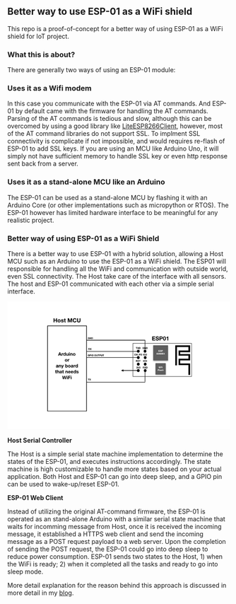 ## Better way to use ESP-01 as a WiFi shield
This repo is a proof-of-concept for a better way of using ESP-01 as a WiFi shield for IoT project.

### What this is about?
There are generally two ways of using an ESP-01 module:

### Uses it as a Wifi modem
In this case you communicate with the ESP-01 via AT commands. And ESP-01 by default came with the firmware for handling the AT commands. Parsing of the AT commands is tedious and slow, although this can be overcomed by using a good library like [LiteESP8266Client](https://github.com/e-tinkers/LiteESP8266Client), however, most of the AT command libraries do not support SSL. To implment SSL connectivity is complicate if not impossible, and would requires re-flash of ESP-01 to add SSL keys. If you are using an MCU like Arduino Uno, it will simply not have sufficient memory to handle SSL key or even http response sent back from a server.

### Uses it as a stand-alone MCU like an Arduino
The ESP-01 can be used as a stand-alone MCU by flashing it with an Arduino Core (or other implementations such as micropython or RTOS). The ESP-01 however has limited hardware interface to be meaningful for any realistic project.

### Better way of using ESP-01 as a WiFi Shield
There is a better way to use ESP-01 with a hybrid solution, allowing a Host MCU such as an Arduino to use the ESP-01 as a WiFi shield. The ESP01 will responsible for handling all the WiFi and communication with outside world, even SSL connectivity.  The Host take care of the interface with all sensors. The host and ESP-01 communicated with each other via a simple serial interface.

[![ESP32 ADC linearity](https://github.com/e-tinkers/better-way-to-use-esp-01/blob/master/images/connection-between-host-and-esp-01.png)](https://github.com/e-tinkers/better-way-to-use-esp-01/blob/master/images/connection-between-host-and-esp-01.png)

**Host Serial Controller**

The Host is a simple serial state machine implementation to determine the states of the ESP-01, and executes instructions accordingly. The state machine is high customizable to handle more states based on your actual application. Both Host and ESP-01 can go into deep sleep, and a GPIO pin can be used to wake-up/reset ESP-01.

**ESP-01 Web Client**

Instead of utilizing the original AT-command firmware, the ESP-01 is operated as an stand-alone Arduino with a similar serial state machine that waits for incomming message from Host, once it is received the incoming message, it established a HTTPS web client and send the incoming message as a POST request payload to a web server. Upon the completion of sending the POST request, the ESP-01 could go into deep sleep to reduce power consumption. ESP-01 sends two states to the Host, 1) when the WiFi is ready; 2) when it completed all the tasks and ready to go into sleep mode.

More detail explanation for the reason behind this approach is discussed in more detail in my [blog](https://www.e-tinkers.com/2020/04/better-way-to-use-esp-01-as-a-wifi-shield).
